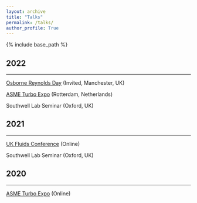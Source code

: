 ```yaml
---
layout: archive
title: "Talks"
permalink: /talks/
author_profile: True
---
```


{% include base_path %}


2022
----

---
[Osborne Reynolds Day](https://www.mace.manchester.ac.uk/connect/events/osborne-reynolds-day/)
(Invited, Manchester, UK)

[ASME Turbo Expo](https://event.asme.org/Turbo-Expo)
(Rotterdam, Netherlands)

Southwell Lab Seminar (Oxford, UK)

2021
----

---
[UK Fluids Conference](https://www.southampton.ac.uk/engineering/news/events/2021/09/10-uk-fluids-conference-2021.page)
(Online)

Southwell Lab Seminar (Oxford, UK)

2020
----

---
[ASME Turbo Expo](https://event.asme.org/Turbo-Expo)
(Online)

<!-- {% for post in site.publications reversed %}
  {% include archive-single.html %}
{% endfor %} -->